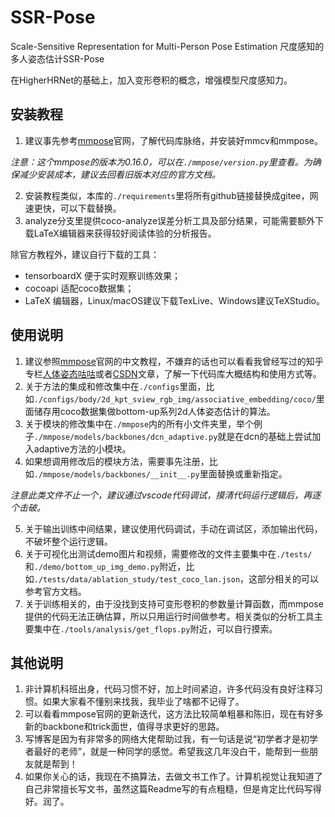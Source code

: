 # SSR-Pose

Scale-Sensitive Representation for Multi-Person Pose Estimation
尺度感知的多人姿态估计SSR-Pose

在HigherHRNet的基础上，加入变形卷积的概念，增强模型尺度感知力。



## 安装教程

1.  建议事先参考[mmpose](https://github.com/open-mmlab/mmpose)官网，了解代码库脉络，并安装好mmcv和mmpose。

*注意：这个mmpose的版本为0.16.0，可以在`./mmpose/version.py`里查看。为确保减少安装成本，建议去回看旧版本对应的官方文档。*

2.  安装教程类似，本库的`./requirements`里将所有github链接替换成gitee，网速更快，可以下载替换。
3.  analyze分支里提供coco-analyze误差分析工具及部分结果，可能需要额外下载LaTeX编辑器来获得较好阅读体验的分析报告。

除官方教程外，建议自行下载的工具：
- tensorboardX 便于实时观察训练效果；
- cocoapi 适配coco数据集；
- LaTeX 编辑器，Linux/macOS建议下载TexLive、Windows建议TeXStudio。



## 使用说明

1.  建议参照[mmpose](https://github.com/open-mmlab/mmpose)官网的中文教程，不嫌弃的话也可以看看我曾经写过的知乎专栏[人体姿态咕咕](https://www.zhihu.com/column/c_1329419002742157312)或者[CSDN](https://blog.csdn.net/Patricia_daye?spm=1011.2415.3001.5343)文章，了解一下代码库大概结构和使用方式等。
2.  关于方法的集成和修改集中在`./configs`里面，比如`./configs/body/2d_kpt_sview_rgb_img/associative_embedding/coco/`里面储存用coco数据集做bottom-up系列2d人体姿态估计的算法。
3.  关于模块的修改集中在`./mmpose`内的所有小文件夹里，举个例子`./mmpose/models/backbones/dcn_adaptive.py`就是在dcn的基础上尝试加入adaptive方法的小模块。
4.  如果想调用修改后的模块方法，需要事先注册，比如`./mmpose/models/backbones/__init__.py`里面替换或重新指定。

*注意此类文件不止一个，建议通过vscode代码调试，摸清代码运行逻辑后，再逐个击破。*

5.  关于输出训练中间结果，建议使用代码调试，手动在调试区，添加输出代码，不破坏整个运行逻辑。
6.  关于可视化出测试demo图片和视频，需要修改的文件主要集中在`./tests/`和`./demo/bottom_up_img_demo.py`附近，比如`./tests/data/ablation_study/test_coco_lan.json`，这部分相关的可以参考官方文档。
7.  关于训练相关的，由于没找到支持可变形卷积的参数量计算函数，而mmpose提供的代码无法正确估算，所以只用运行时间做参考。相关类似的分析工具主要集中在`./tools/analysis/get_flops.py`附近，可以自行摸索。



## 其他说明

1.  非计算机科班出身，代码习惯不好，加上时间紧迫，许多代码没有良好注释习惯。如果大家看不懂别来找我，我毕业了啥都不记得了。
2.  可以看看mmpose官网的更新迭代，这方法比较简单粗暴和陈旧，现在有好多新的backbone和trick面世，值得寻求更好的思路。
3.  写博客是因为有非常多的网络大佬帮助过我，有一句话是说“初学者才是初学者最好的老师”，就是一种同学的感觉。希望我这几年没白干，能帮到一些朋友就是帮到！
4.  如果你关心的话，我现在不搞算法，去做文书工作了。计算机视觉让我知道了自己非常擅长写文书，虽然这篇Readme写的有点粗糙，但是肯定比代码写得好。润了。

